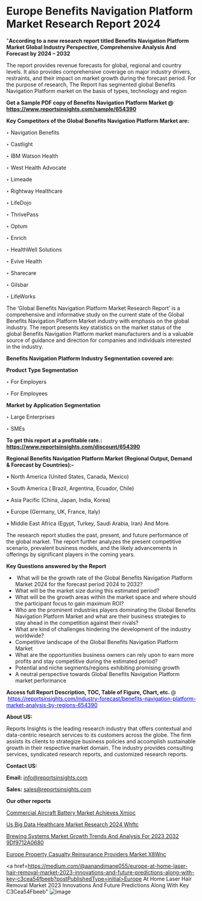 # Europe Benefits Navigation Platform Market Research Report 2024

"<strong>According to a new research report titled Benefits Navigation Platform Market Global Industry Perspective, Comprehensive Analysis And Forecast by 2024 – 2032</strong>

The report provides revenue forecasts for global, regional and country levels. It also provides comprehensive coverage on major industry drivers, restraints, and their impact on market growth during the forecast period. For the purpose of research, The Report has segmented global Benefits Navigation Platform market on the basis of types, technology and region

<strong>Get a Sample PDF copy of Benefits Navigation Platform Market </strong><strong>@<a href=https://www.reportsinsights.com/sample/654390 style=color:#0000ff;> https://www.reportsinsights.com/sample/654390</a></strong></font>

<strong>Key Competitors of the Global Benefits Navigation Platform Market are:</strong>

‣ Navigation Benefits

‣ Castlight

‣ IBM Watson Health

‣ West Health Advocate

‣ Limeade

‣ Rightway Healthcare

‣ LifeDojo

‣ ThrivePass

‣ Optum

‣ Enrich

‣ HealthWell Solutions

‣ Evive Health

‣ Sharecare

‣ Gilsbar

‣ LifeWorks

The ‘Global Benefits Navigation Platform Market Research Report’ is a comprehensive and informative study on the current state of the Global Benefits Navigation Platform Market industry with emphasis on the global industry. The report presents key statistics on the market status of the global Benefits Navigation Platform market manufacturers and is a valuable source of guidance and direction for companies and individuals interested in the industry.

<strong>Benefits Navigation Platform Industry Segmentation covered are:</strong>

<strong>Product Type Segmentation</strong>

‣ For Employers

‣ For Employees

<strong>Market by Application Segmentation</strong>

‣ Large Enterprises

‣ SMEs

<strong>To get this report at a profitable rate.: <a href=https://www.reportsinsights.com/discount/654390 style=color:#0000ff;>https://www.reportsinsights.com/discount/654390</a></strong></font>

<strong>Regional Benefits Navigation Platform Market (Regional Output, Demand &amp; Forecast by Countries):-</strong>

• North America (United States, Canada, Mexico)

• South America ( Brazil, Argentina, Ecuador, Chile)

• Asia Pacific (China, Japan, India, Korea)

• Europe (Germany, UK, France, Italy)

• Middle East Africa (Egypt, Turkey, Saudi Arabia, Iran) And More.

The research report studies the past, present, and future performance of the global market. The report further analyzes the present competitive scenario, prevalent business models, and the likely advancements in offerings by significant players in the coming years.

<strong>Key Questions answered by the Report</strong>
<ul>
  <li> What will be the growth rate of the Global Benefits Navigation Platform Market 2024 for the forecast period 2024 to 2032?</li>
  <li>What will be the market size during this estimated period?</li>
  <li>What will be the growth areas within the market space and where should the participant focus to gain maximum ROI?</li>
  <li>Who are the prominent industries players dominating the Global Benefits Navigation Platform Market and what are their business strategies to stay ahead in the competition against their rivals?</li>
  <li>What are kind of challenges hindering the development of the industry worldwide?</li>
  <li>Competitive landscape of the Global Benefits Navigation Platform Market</li>
  <li>What are the opportunities business owners can rely upon to earn more profits and stay competitive during the estimated period?</li>
  <li>Potential and niche segments/regions exhibiting promising growth</li>
  <li>A neutral perspective towards Global Benefits Navigation Platform market performance</li>
</ul>
<strong>Access full Report Description, TOC, Table of Figure, Chart, etc. </strong>@  <a href=https://reportsinsights.com/industry-forecast/benefits-navigation-platform-market-analysis-by-regions-654390 style=color:#0000ff;>https://reportsinsights.com/industry-forecast/benefits-navigation-platform-market-analysis-by-regions-654390</a></font>

<strong><strong>About US</strong>:</strong>

Reports Insights is the leading research industry that offers contextual and data-centric research services to its customers across the globe. The firm assists its clients to strategize business policies and accomplish sustainable growth in their respective market domain. The industry provides consulting services, syndicated research reports, and customized research reports.

<strong>Contact US:</strong>

<p class=""""><b>Email:</b> <a href=mailto:info@reportsinsights.com>info@reportsinsights.com</a></p>
<p class=""""><b>Sales:</b> <a href=mailto:sales@reportsinsights.com>sales@reportsinsights.com</a></p>

<strong>Our other reports</strong>

<a href=https://www.linkedin.com/pulse/commercial-aircraft-battery-market-achieves-xmioc/>Commercial Aircraft Battery Market Achieves Xmioc</a>

<a href=https://www.linkedin.com/pulse/us-big-data-healthcare-market-research-2024-whftc/>Us Big Data Healthcare Market Research 2024 Whftc</a>

<a href=https://medium.com/@jadhaosuchit578/brewing-systems-market-growth-trends-and-analysis-for-2023-2032-9df9712a0680>Brewing Systems Market Growth Trends And Analysis For 2023 2032 9Df9712A0680</a>

<a href=https://www.linkedin.com/pulse/europe-property-casualty-reinsurance-providers-market-x8wnc/>Europe Property Casualty Reinsurance Providers Market X8Wnc</a>

<a href=https://medium.com/@aanandimane055/europe-at-home-laser-hair-removal-market-2023-innovations-and-future-predictions-along-with-key-c3cea54fbeeb?postPublishedType=initial>Europe At Home Laser Hair Removal Market 2023 Innovations And Future Predictions Along With Key C3Cea54Fbeeb</a>"
![image](https://github.com/Jaayaachit/RIResearch/assets/158452289/163748ef-0eeb-4139-a831-d2db51da480d)
